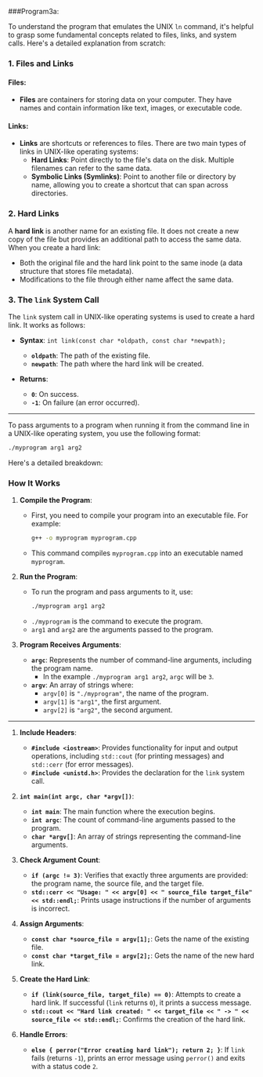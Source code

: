 ###Program3a:

To understand the program that emulates the UNIX `ln` command, it's helpful to grasp some fundamental concepts related to files, links, and system calls. Here's a detailed explanation from scratch:

### **1. Files and Links**

#### **Files**:
- **Files** are containers for storing data on your computer. They have names and contain information like text, images, or executable code.

#### **Links**:
- **Links** are shortcuts or references to files. There are two main types of links in UNIX-like operating systems:
  - **Hard Links**: Point directly to the file's data on the disk. Multiple filenames can refer to the same data.
  - **Symbolic Links (Symlinks)**: Point to another file or directory by name, allowing you to create a shortcut that can span across directories.

### **2. Hard Links**

A **hard link** is another name for an existing file. It does not create a new copy of the file but provides an additional path to access the same data. When you create a hard link:
- Both the original file and the hard link point to the same inode (a data structure that stores file metadata).
- Modifications to the file through either name affect the same data.

### **3. The `link` System Call**

The `link` system call in UNIX-like operating systems is used to create a hard link. It works as follows:
- **Syntax**: `int link(const char *oldpath, const char *newpath);`
  - **`oldpath`**: The path of the existing file.
  - **`newpath`**: The path where the hard link will be created.

- **Returns**:
  - **`0`**: On success.
  - **`-1`**: On failure (an error occurred).
 
---

To pass arguments to a program when running it from the command line in a UNIX-like operating system, you use the following format:

```bash
./myprogram arg1 arg2
```

Here's a detailed breakdown:

### **How It Works**

1. **Compile the Program**:
   - First, you need to compile your program into an executable file. For example:
     ```bash
     g++ -o myprogram myprogram.cpp
     ```
   - This command compiles `myprogram.cpp` into an executable named `myprogram`.

2. **Run the Program**:
   - To run the program and pass arguments to it, use:
     ```bash
     ./myprogram arg1 arg2
     ```
   - `./myprogram` is the command to execute the program.
   - `arg1` and `arg2` are the arguments passed to the program.

3. **Program Receives Arguments**:
   - **`argc`**: Represents the number of command-line arguments, including the program name.
     - In the example `./myprogram arg1 arg2`, `argc` will be `3`.
   - **`argv`**: An array of strings where:
     - `argv[0]` is `"./myprogram"`, the name of the program.
     - `argv[1]` is `"arg1"`, the first argument.
     - `argv[2]` is `"arg2"`, the second argument.


---

1. **Include Headers**:
   - **`#include <iostream>`**: Provides functionality for input and output operations, including `std::cout` (for printing messages) and `std::cerr` (for error messages).
   - **`#include <unistd.h>`**: Provides the declaration for the `link` system call.

2. **`int main(int argc, char *argv[])`**:
   - **`int main`**: The main function where the execution begins.
   - **`int argc`**: The count of command-line arguments passed to the program.
   - **`char *argv[]`**: An array of strings representing the command-line arguments.

3. **Check Argument Count**:
   - **`if (argc != 3)`**: Verifies that exactly three arguments are provided: the program name, the source file, and the target file.
   - **`std::cerr << "Usage: " << argv[0] << " source_file target_file" << std::endl;`**: Prints usage instructions if the number of arguments is incorrect.

4. **Assign Arguments**:
   - **`const char *source_file = argv[1];`**: Gets the name of the existing file.
   - **`const char *target_file = argv[2];`**: Gets the name of the new hard link.

5. **Create the Hard Link**:
   - **`if (link(source_file, target_file) == 0)`**: Attempts to create a hard link. If successful (`link` returns `0`), it prints a success message.
   - **`std::cout << "Hard link created: " << target_file << " -> " << source_file << std::endl;`**: Confirms the creation of the hard link.

6. **Handle Errors**:
   - **`else { perror("Error creating hard link"); return 2; }`**: If `link` fails (returns `-1`), prints an error message using `perror()` and exits with a status code `2`.
